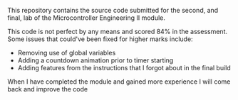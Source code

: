 This repository contains the source code submitted for the second, and final, lab of the Microcontroller Engineering II module.

This code is not perfect by any means and scored 84% in the assessment. Some issues that could've been fixed for higher marks include:

- Removing use of global variables
- Adding a countdown animation prior to timer starting
- Adding features from the instructions that I forgot about in the final build

When I have completed the module and gained more experience I will come back and improve the code